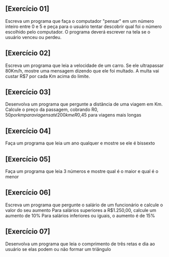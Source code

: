 ## [Exercício 01]
Escreva um programa que faça o computador "pensar" em um número inteiro entre 0 e 5 e peça para o usuário tentar descobrir qual foi o número escolhido pelo computador.
O programa deverá escrever na tela se o usuário venceu ou perdeu.

## [Exercício 02]
Escreva um programa que leia a velocidade de um carro.
Se ele ultrapassar 80Km/h, mostre uma mensagem dizendo que ele foi multado.
A  multa vai custar R$7 por cada Km acima do limite.

## [Exercício 03]
Desenvolva um programa que pergunte a distância de uma viagem em Km.
Calcule o preço da passagem, cobrando R$0,50 por km para viagens até 200km e R$0,45 para viagens mais longas

## [Exercício 04]
Faça um programa que leia um ano qualquer e mostre se ele é bissexto

## [Exercício 05]
Faça um programa que leia 3 números e mostre qual é o maior e qual é o menor

## [Exercício 06]
Escreva um programa que pergunte o salário de um funcionário e calcule o valor do seu aumento
Para salários superiores a R$1.250,00, calcule um aumento de 10%
Para salários inferiores ou iguais, o aumento é de 15%

## [Exercício 07]
Desenvolva um programa que leia o comprimento de três retas e dia ao usuário se elas podem ou não formar um triângulo